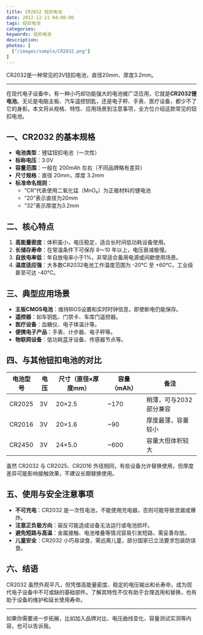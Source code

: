 ```yaml
---
title: CR2032 钮扣电池
date: 2012-12-21 04:00:00
tags: 纽扣电池
categories: 
keywords: 纽扣电池
description: 
photos: [
  ["/images/sample/CR2032.png"]
] 
---
```


CR2032是一种常见的3V钮扣电池，直径20mm、厚度3.2mm。

<!--more-->

---

在现代电子设备中，有一种小巧却功能强大的电池被广泛应用，它就是**CR2032锂电池**。无论是电脑主板、汽车遥控钥匙，还是电子秤、手表、医疗设备，都少不了它的身影。本文将从规格、特性、应用场景到注意事项，全方位介绍这款常见的钮扣电池。


## 一、CR2032 的基本规格

- **电池类型**：锂锰钮扣电池（一次性）
- **标称电压**：3.0V  
- **容量范围**：一般在 200mAh 左右（不同品牌略有差异）  
- **尺寸规格**：直径 20mm，厚度 3.2mm  
- **标准命名规则**：  
  - “CR”代表使用二氧化锰（MnO₂）为正极材料的锂电池  
  - “20”表示直径为20mm  
  - “32”表示厚度为3.2mm  

## 二、核心特点

1. **高能量密度**：体积虽小，电压稳定，适合长时间低功耗设备使用。
2. **长储存寿命**：在常温条件下可保存 8～10 年以上，电压衰减极慢。
3. **自放电率低**：年自放电率小于1%，非常适合备用电源或间歇使用场景。
4. **温度适应强**：大多数CR2032电池工作温度范围为 -20℃ 至 +60℃，工业级甚至可达 -40℃。

## 三、典型应用场景

- **主板CMOS电池**：维持BIOS设置和实时时钟信息，即使断电仍能保存。
- **遥控器**：如车钥匙、门禁卡、车库门遥控器。
- **医疗设备**：血糖仪、电子体温计等。
- **便携电子产品**：手表、计步器、电子秤等。
- **物联网设备**：低功耗蓝牙设备、传感器节点等。

## 四、与其他钮扣电池的对比

| 电池型号 | 电压 | 尺寸（直径×厚度mm） | 容量（mAh） | 备注 |
|----------|------|---------------------|--------------|------|
| CR2025   | 3V   | 20×2.5              | ~170         | 稍薄，可与2032部分兼容 |
| CR2016   | 3V   | 20×1.6              | ~90          | 厚度最薄，容量较小     |
| CR2450   | 3V   | 24×5.0              | ~600         | 容量大但体积较大       |

虽然 CR2032 与 CR2025、CR2016 外径相同，有些设备允许替换使用，但厚度差异可能影响接触效果，不建议长期替换使用。

## 五、使用与安全注意事项

- **不可充电**：CR2032 是一次性电池，不能使用充电器，否则可能导致泄漏或爆炸。
- **注意正负极方向**：装反可能造成设备无法运行或电池损坏。
- **避免短路与高温**：金属接触、电池堆叠等情况容易引发短路，需妥善存放。
- **儿童安全**：CR2032 小巧易误食，需远离儿童，部分国家已立法要求包装防误食。

## 六、结语

CR2032 虽然外观平凡，但凭借高能量密度、稳定的电压输出和长寿命，成为现代电子设备中不可或缺的基础部件。了解其特性不仅有助于合理选用和替换，也有助于设备的维护和延长使用寿命。

---

如果你需要进一步拓展，比如加入品牌对比、电压曲线变化、容量测试实测等内容，也可以告诉我。